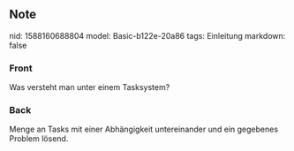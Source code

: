 ## Note
nid: 1588160688804
model: Basic-b122e-20a86
tags: Einleitung
markdown: false

### Front
Was versteht man unter einem Tasksystem?

### Back
Menge an Tasks mit einer Abhängigkeit untereinander und ein gegebenes Problem lösend.

